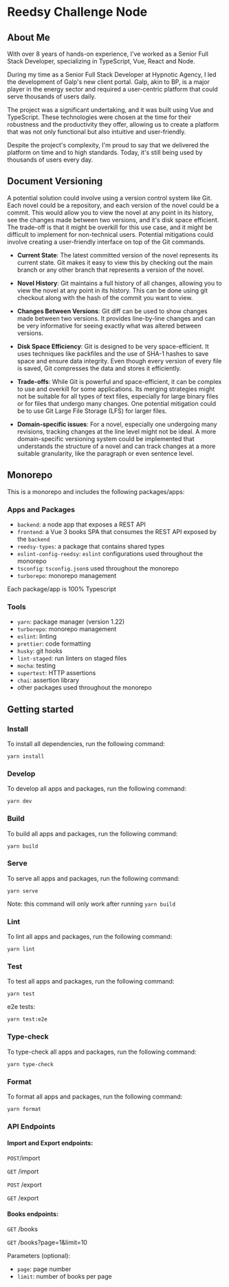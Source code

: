 # Reedsy Challenge Node

## About Me

With over 8 years of hands-on experience, I've worked as a Senior Full Stack Developer, specializing in TypeScript, Vue,
React and Node.

During my time as a Senior Full Stack Developer at Hypnotic Agency, I led the development of Galp's new client portal.
Galp, akin to BP, is a major player in the energy sector and required a user-centric platform that could serve thousands
of users daily.

The project was a significant undertaking, and it was built using Vue and TypeScript. These technologies were chosen at
the time for their robustness and the productivity they offer, allowing us to create a platform that was not only
functional but also intuitive and user-friendly.

Despite the project's complexity, I'm proud to say that we delivered the platform on time and to high standards. Today,
it's still being used by thousands of users every day.

## Document Versioning

A potential solution could involve using a version control system like Git. Each novel could be a repository, and each
version of the novel could be a commit. This would allow you to view the novel at any point in its history, see the
changes made between two versions, and it's disk space efficient. The trade-off is that it might be overkill for this
use case, and it might be difficult to implement for non-technical users. Potential mitigations could involve creating a
user-friendly interface on top of the Git commands.

- **Current State**: The latest committed version of the novel represents its current state. Git makes it easy to view
  this by checking out the main branch or any other branch that represents a version of the novel.

- **Novel History**: Git maintains a full history of all changes, allowing you to view the novel at any point in its
  history. This can be done using git checkout along with the hash of the commit you want to view.

- **Changes Between Versions**: Git diff can be used to show changes made between two versions. It provides line-by-line
  changes and can be very informative for seeing exactly what was altered between versions.

- **Disk Space Efficiency**: Git is designed to be very space-efficient. It uses techniques like packfiles and the use
  of SHA-1 hashes to save space and ensure data integrity. Even though every version of every file is saved, Git
  compresses the data and stores it efficiently.

- **Trade-offs**: While Git is powerful and space-efficient, it can be complex to use and overkill for some
  applications. Its merging strategies might not be suitable for all types of text files, especially for large binary
  files or for files that undergo many changes. One potential mitigation could be to use Git Large File Storage (LFS)
  for larger files.

- **Domain-specific issues**: For a novel, especially one undergoing many revisions, tracking changes at the line level
  might not be ideal. A more domain-specific versioning system could be implemented that understands the structure of a
  novel and can track changes at a more suitable granularity, like the paragraph or even sentence level.

## Monorepo

This is a monorepo and includes the following packages/apps:

### Apps and Packages

- `backend`: a node app that exposes a REST API
- `frontend`: a Vue 3 books SPA that consumes the REST API exposed by the `backend`
- `reedsy-types`: a package that contains shared types
- `eslint-config-reedsy`: `eslint` configurations used throughout the monorepo
- `tsconfig`: `tsconfig.json`s used throughout the monorepo
- `turborepo`: monorepo management

Each package/app is 100% Typescript

### Tools

- `yarn`: package manager (version 1.22)
- `turborepo`: monorepo management
- `eslint`: linting
- `prettier`: code formatting
- `husky`: git hooks
- `lint-staged`: run linters on staged files
- `mocha`: testing
- `supertest`: HTTP assertions
- `chai`: assertion library
- other packages used throughout the monorepo

## Getting started

### Install

To install all dependencies, run the following command:

```
yarn install
```

### Develop

To develop all apps and packages, run the following command:

```
yarn dev
```

### Build

To build all apps and packages, run the following command:

```
yarn build
```

### Serve

To serve all apps and packages, run the following command:

```
yarn serve
```

Note: this command will only work after running `yarn build`

### Lint

To lint all apps and packages, run the following command:

```
yarn lint
```

### Test

To test all apps and packages, run the following command:

```
yarn test
```

e2e tests:

```
yarn test:e2e
```

### Type-check

To type-check all apps and packages, run the following command:

```
yarn type-check
```

### Format

To format all apps and packages, run the following command:

```
yarn format
```

### API Endpoints

#### Import and Export endpoints:

`POST`/import

`GET` /import

`POST` /export

`GET` /export

#### Books endpoints:

`GET` /books

`GET` /books?page=1&limit=10

Parameters (optional):

- `page`: page number
- `limit`: number of books per page

